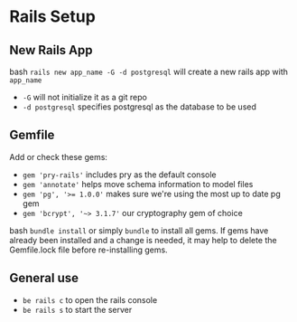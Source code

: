 # Rails Setup

## New Rails App

bash `rails new app_name -G -d postgresql` will create a new rails app with `app_name`
* `-G` will not initialize it as a git repo
* `-d postgresql` specifies postgresql as the database to be used

## Gemfile

Add or check these gems:
* `gem 'pry-rails'` includes pry as the default console
* `gem 'annotate'` helps move schema information to model files
* `gem 'pg', '>= 1.0.0'` makes sure we're using the most up to date pg gem
* `gem 'bcrypt', '~> 3.1.7'` our cryptography gem of choice

bash `bundle install` or simply `bundle` to install all gems. If gems have already been installed and a change is needed, it may help to delete the Gemfile.lock file before re-installing gems.

## General use

* `be rails c` to open the rails console
* `be rails s` to start the server
